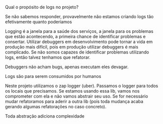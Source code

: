 Qual o propósito de logs no projeto?

Se não sabemos responder, provavelmente não estamos criando logs tão
efetivamente quanto poderíamos

Logging é a janela para a saúde dos serviços, a janela para os 
problemas que estão acontecendo, a primeira chance de identificar
problemas e consertar. Utilizar debuggers em desenvolvimento pode 
tornar a vida em produção mais difícil, pois em produção utilizar
debuggers é mais complicado. Se não somos capazes de identificar
problemas utilizando logs, então talvez tenhamos que refatorar.

Debuggers não acham bugs, apenas executam eles devagar.

Logs são para serem consumidos por humanos

Neste projeto utilizamos o zap logger (uber). Passamos o logger para
todos os locais que precisamos. Se estamos usando essa lib, vamos nos 
comprometer com ela e não vamos abstrair seu uso. Se for necessário mudar
refatoramos para aderir a outra lib (pois toda mudança acaba gerando
algumas refatorações no caso concreto).

Toda abstração adiciona complexidade

